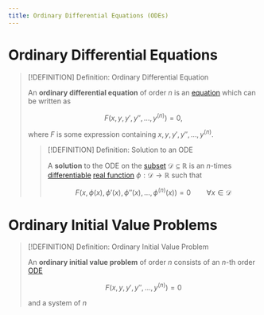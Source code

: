```yaml
---
title: Ordinary Differential Equations (ODEs)
---
```


# Ordinary Differential Equations

>[!DEFINITION] Definition: Ordinary Differential Equation
>
>An **ordinary differential equation** of order $n$ is an [equation](../../Equation.md) which can be written as
>
>$$
>F\left(x, y, y', y'', \dotsc, y^{(n)}\right) = 0,
>$$
>
>where $F$ is some expression containing $x, y, y', y'', \dotsc, y^{(n)}$.
>
>>[!DEFINITION] Definition: Solution to an ODE
>>
>>A **solution** to the ODE on the [subset](../../../../Set%20Theory/Subset.md) $\mathcal{D} \subseteq \mathbb{R}$ is an $n$-times [differentiable](../../../../Analysis/Real%20Analysis/Real%20Functions/Differentiation/Differentiability%20of%20Real%20Functions.md) [real function](../../../../Analysis/Real%20Analysis/Real%20Functions/Real%20Function.md) $\phi: \mathcal{D} \to \mathbb{R}$ such that
>>
>>$$
>>F\left(x, \phi(x), \phi'(x), \phi''(x), \dotsc, \phi^{(n)}(x)\right) = 0 \qquad \forall x \in \mathcal{D}
>>$$
>>
>

# Ordinary Initial Value Problems

>[!DEFINITION] Definition: Ordinary Initial Value Problem
>
>An **ordinary initial value problem** of order $n$ consists of an $n$-th order [ODE](index.md)
>
>$$
>F\left(x, y, y', y'', \dotsc, y^{(n)}\right) = 0
>$$
>
>and a system of $n$ 
>